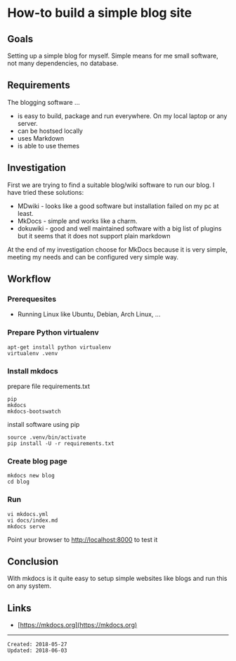 # How-to build a simple blog site

## Goals

Setting up a simple blog for myself. Simple means for me small software, not many dependencies, no database.


## Requirements
The blogging software ...

- is easy to build, package and run everywhere. On my local laptop or any server.
- can be hostsed locally
- uses Markdown
- is able to use themes


## Investigation

First we are trying to find a suitable blog/wiki software to run our blog. I have tried these solutions:

* MDwiki - looks like a good software but installation failed on my pc at least.
* MkDocs - simple and works like a charm. 
* dokuwiki - good and well maintained software with a big list of plugins but it seems that it does not support plain markdown

At the end of my investigation choose for MkDocs because it is very simple, meeting my needs and can be configured very simple way.


## Workflow

### Prerequesites

* Running Linux like Ubuntu, Debian, Arch Linux, ...

### Prepare Python virtualenv

```
apt-get install python virtualenv
virtualenv .venv
```

### Install mkdocs

prepare file requirements.txt
```
pip
mkdocs
mkdocs-bootswatch
```

install software using pip
```
source .venv/bin/activate
pip install -U -r requirements.txt
```

### Create blog page

```
mkdocs new blog
cd blog
```

### Run

```
vi mkdocs.yml
vi docs/index.md
mkdocs serve
```

Point your browser to [http://localhost:8000](http://localhost:8080) to test it


## Conclusion

With mkdocs is it quite easy to setup simple websites like blogs and run this on any system.


## Links

* [https://mkdocs.org](https://mkdocs.org)


---------------------------------------
```
Created: 2018-05-27 
Updated: 2018-06-03
```
